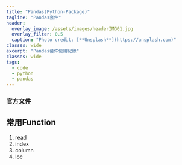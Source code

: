 ```yaml
---
title: "Pandas(Python-Package)"
tagline: "Pandas套件"
header:
  overlay_image: /assets/images/headerIMG01.jpg
  overlay_filter: 0.5
  caption: "Photo credit: [**Unsplash**](https://unsplash.com)"
classes: wide
excerpt: "Pandas套件使用紀錄"
classes: wide
tags:
  - code
  - python
  - pandas
---
```


### [官方文件](https://pandas.pydata.org/docs/)

## 常用Function
1. read
2. index
3. column
4. loc
<!--stackedit_data:
eyJoaXN0b3J5IjpbMTE2NDM2NDMxNl19
-->